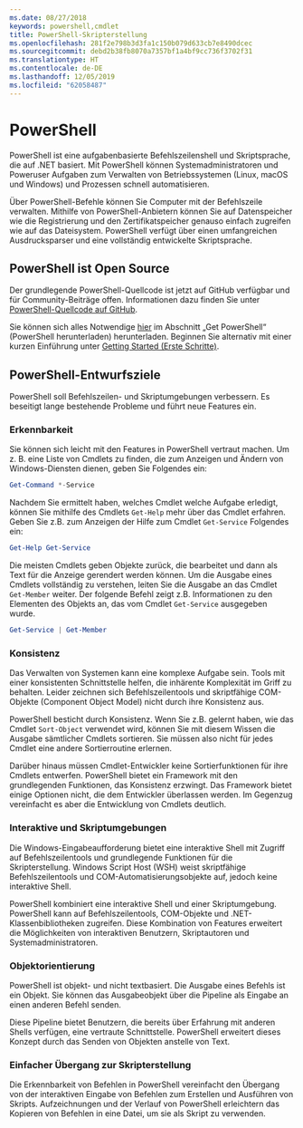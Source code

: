 ```yaml
---
ms.date: 08/27/2018
keywords: powershell,cmdlet
title: PowerShell-Skripterstellung
ms.openlocfilehash: 281f2e798b3d3fa1c150b079d633cb7e8490dcec
ms.sourcegitcommit: debd2b38fb8070a7357bf1a4bf9cc736f3702f31
ms.translationtype: HT
ms.contentlocale: de-DE
ms.lasthandoff: 12/05/2019
ms.locfileid: "62058487"
---
```

# <a name="powershell"></a>PowerShell

PowerShell ist eine aufgabenbasierte Befehlszeilenshell und Skriptsprache, die auf .NET basiert.
Mit PowerShell können Systemadministratoren und Poweruser Aufgaben zum Verwalten von Betriebssystemen (Linux, macOS und Windows) und Prozessen schnell automatisieren.

Über PowerShell-Befehle können Sie Computer mit der Befehlszeile verwalten. Mithilfe von PowerShell-Anbietern können Sie auf Datenspeicher wie die Registrierung und den Zertifikatspeicher genauso einfach zugreifen wie auf das Dateisystem. PowerShell verfügt über einen umfangreichen Ausdrucksparser und eine vollständig entwickelte Skriptsprache.

## <a name="powershell-is-open-source"></a>PowerShell ist Open Source

Der grundlegende PowerShell-Quellcode ist jetzt auf GitHub verfügbar und für Community-Beiträge offen.
Informationen dazu finden Sie unter [PowerShell-Quellcode auf GitHub](https://github.com/powershell/powershell).

Sie können sich alles Notwendige [hier](https://github.com/PowerShell/PowerShell#get-powershell) im Abschnitt „Get PowerShell“ (PowerShell herunterladen) herunterladen.
Beginnen Sie alternativ mit einer kurzen Einführung unter [Getting Started (Erste Schritte)](https://github.com/PowerShell/PowerShell/blob/master/docs/learning-powershell).

## <a name="powershell-design-goals"></a>PowerShell-Entwurfsziele

PowerShell soll Befehlszeilen- und Skriptumgebungen verbessern. Es beseitigt lange bestehende Probleme und führt neue Features ein.

### <a name="discoverability"></a>Erkennbarkeit

Sie können sich leicht mit den Features in PowerShell vertraut machen. Um z. B. eine Liste von Cmdlets zu finden, die zum Anzeigen und Ändern von Windows-Diensten dienen, geben Sie Folgendes ein:

```powershell
Get-Command *-Service
```

Nachdem Sie ermittelt haben, welches Cmdlet welche Aufgabe erledigt, können Sie mithilfe des Cmdlets `Get-Help` mehr über das Cmdlet erfahren. Geben Sie z.B. zum Anzeigen der Hilfe zum Cmdlet `Get-Service` Folgendes ein:

```powershell
Get-Help Get-Service
```

Die meisten Cmdlets geben Objekte zurück, die bearbeitet und dann als Text für die Anzeige gerendert werden können. Um die Ausgabe eines Cmdlets vollständig zu verstehen, leiten Sie die Ausgabe an das Cmdlet `Get-Member` weiter. Der folgende Befehl zeigt z.B. Informationen zu den Elementen des Objekts an, das vom Cmdlet `Get-Service` ausgegeben wurde.

```powershell
Get-Service | Get-Member
```

### <a name="consistency"></a>Konsistenz

Das Verwalten von Systemen kann eine komplexe Aufgabe sein. Tools mit einer konsistenten Schnittstelle helfen, die inhärente Komplexität im Griff zu behalten. Leider zeichnen sich Befehlszeilentools und skriptfähige COM-Objekte (Component Object Model) nicht durch ihre Konsistenz aus.

PowerShell besticht durch Konsistenz. Wenn Sie z.B. gelernt haben, wie das Cmdlet `Sort-Object` verwendet wird, können Sie mit diesem Wissen die Ausgabe sämtlicher Cmdlets sortieren. Sie müssen also nicht für jedes Cmdlet eine andere Sortierroutine erlernen.

Darüber hinaus müssen Cmdlet-Entwickler keine Sortierfunktionen für ihre Cmdlets entwerfen. PowerShell bietet ein Framework mit den grundlegenden Funktionen, das Konsistenz erzwingt. Das Framework bietet einige Optionen nicht, die dem Entwickler überlassen werden. Im Gegenzug vereinfacht es aber die Entwicklung von Cmdlets deutlich.

### <a name="interactive-and-scripting-environments"></a>Interaktive und Skriptumgebungen

Die Windows-Eingabeaufforderung bietet eine interaktive Shell mit Zugriff auf Befehlszeilentools und grundlegende Funktionen für die Skripterstellung. Windows Script Host (WSH) weist skriptfähige Befehlszeilentools und COM-Automatisierungsobjekte auf, jedoch keine interaktive Shell.

PowerShell kombiniert eine interaktive Shell und einer Skriptumgebung. PowerShell kann auf Befehlszeilentools, COM-Objekte und .NET-Klassenbibliotheken zugreifen. Diese Kombination von Features erweitert die Möglichkeiten von interaktiven Benutzern, Skriptautoren und Systemadministratoren.

### <a name="object-orientation"></a>Objektorientierung

PowerShell ist objekt- und nicht textbasiert. Die Ausgabe eines Befehls ist ein Objekt. Sie können das Ausgabeobjekt über die Pipeline als Eingabe an einen anderen Befehl senden.

Diese Pipeline bietet Benutzern, die bereits über Erfahrung mit anderen Shells verfügen, eine vertraute Schnittstelle. PowerShell erweitert dieses Konzept durch das Senden von Objekten anstelle von Text.

### <a name="easy-transition-to-scripting"></a>Einfacher Übergang zur Skripterstellung

Die Erkennbarkeit von Befehlen in PowerShell vereinfacht den Übergang von der interaktiven Eingabe von Befehlen zum Erstellen und Ausführen von Skripts. Aufzeichnungen und der Verlauf von PowerShell erleichtern das Kopieren von Befehlen in eine Datei, um sie als Skript zu verwenden.
